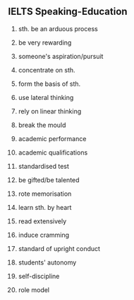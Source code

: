 ## IELTS Speaking-Education
1. sth. be an arduous process

2. be very rewarding

3. someone's aspiration/pursuit

4. concentrate on sth.

5. form the basis of sth.

6. use lateral thinking

7. rely on linear thinking

8. break the mould 

9. academic performance

10. academic qualifications

11. standardised test

12. be gifted/be talented

13. rote memorisation

14. learn sth. by heart

15. read extensively 

16. induce cramming

17. standard of upright conduct

18. students' autonomy

19. self-discipline

20. role model
